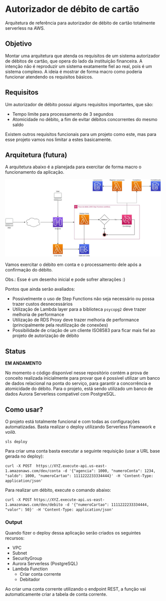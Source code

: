 # Autorizador de débito de cartão

Arquitetura de referência para autorizador de débito de cartão totalmente serverless na AWS.

## Objetivo

Montar uma arquitetura que atenda os requisitos de um sistema autorizador de débitos de cartão, que opera do lado da instituição financeira.
A intenção não é reproduzir um sistema exatamente fiel ao real, pois é um sistema complexo. A ideia é mostrar de forma macro como poderia funcionar atendendo os requisitos básicos.

## Requisitos

Um autorizador de débito possui alguns requisitos importantes, que são:
* Tempo limite para processamento de 3 segundos
* Atomicidade no débito, a fim de evitar débitos concorrentes do mesmo saldo

Existem outros requisitos funcionais para um projeto como este, mas para esse projeto vamos nos limitar a estes basicamente.

## Arquitetura (futura)

A arquitetura abaixo é a planejada para exercitar de forma macro o funcionamento da aplicação.

![](imagens/AutorizadorDebitoCartao.jpg)

Vamos exercitar o débito em conta e o processamento dele após a confirmação do débito.

Obs.: Esse é um desenho inicial e pode sofrer alterações :)

Pontos que ainda serão avaliados:
* Possivelmente o uso de Step Functions não seja necessário ou possa trazer custos desnecessários
* Utilização de Lambda layer para a biblioteca `psycopg2` deve trazer melhoria de performance
* Utilização de RDS Proxy deve trazer melhoria de performance (principalmente pela reutilização de conexões)
* Possibilidade de criação de um cliente ISO8583 para ficar mais fiel ao projeto de autorização de débito

## Status

**EM ANDAMENTO**

No momento o código disponível nesse repositório contém a prova de conceito realizada inicialmente para provar que é possível utilizar um banco de dados relacional na ponta do serviço, para garantir a concorrência e atomicidade do débito.
Para o projeto, está sendo utilizado um banco de dados Aurora Serverless compatível com PostgreSQL.

## Como usar?

O projeto está totalmente funcional e com todas as configurações automatizadas.
Basta realizar o deploy utilizando Serverless Framework e *voilà*.

```shell script
sls deploy
```

Para criar uma conta basta executar a seguinte requisição (usar a URL base gerada no deploy):
```shell script
curl -X POST  https://XYZ.execute-api.us-east-1.amazonaws.com/dev/conta -d '{"agencia": 1000, "numeroConta": 1234, "saldo": 1000, "numeroCartao": 1111222233334444}' -H 'Content-Type: application/json'
```

Para realizar um débito, execute o comando abaixo:
```shell script
curl -X POST https://XYZ.execute-api.us-east-1.amazonaws.com/dev/debito -d '{"numeroCartao": 1111222233334444, "valor": 50}' -H 'Content-Type: application/json'
```

### Output

Quando fizer o deploy dessa aplicação serão criados os seguintes recursos:
* VPC
* Subnet
* SecurityGroup
* Aurora Serverless (PostgreSQL)
* Lambda Function
    * Criar conta corrente
    * Debitador
    
 Ao criar uma conta corrente utilizando o endpoint REST, a função vai automaticamente criar a tabela de conta corrente.